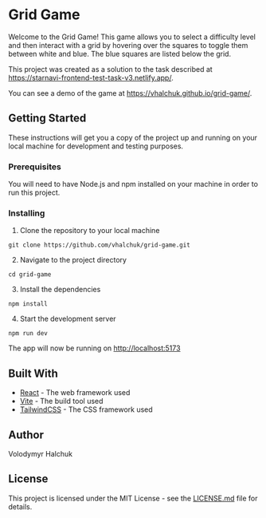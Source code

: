 # Grid Game

Welcome to the Grid Game! This game allows you to select a difficulty level and then interact with a grid by hovering over the squares to toggle them between white and blue. The blue squares are listed below the grid.

This project was created as a solution to the task described at https://starnavi-frontend-test-task-v3.netlify.app/.

You can see a demo of the game at https://vhalchuk.github.io/grid-game/.

## Getting Started

These instructions will get you a copy of the project up and running on your local machine for development and testing purposes.

### Prerequisites

You will need to have Node.js and npm installed on your machine in order to run this project.

### Installing


1. Clone the repository to your local machine
```
git clone https://github.com/vhalchuk/grid-game.git
```

2. Navigate to the project directory
```
cd grid-game
```

3. Install the dependencies
```
npm install
```

4. Start the development server
```
npm run dev
```

The app will now be running on [http://localhost:5173](http://localhost:5173)

## Built With

- [React](https://reactjs.org/) - The web framework used
- [Vite](https://vitejs.dev/) - The build tool used
- [TailwindCSS](https://tailwindcss.com/) - The CSS framework used

## Author

Volodymyr Halchuk

## License

This project is licensed under the MIT License - see the [LICENSE.md](LICENSE.md) file for details.
